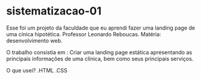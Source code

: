 # sistematizacao-01

Esse foi um projeto da faculdade que eu aprendi fazer uma landing page de uma cínica hipotética. 
Professor Leonardo Reboucas. Matéria: desenvolvimento web.

O trabalho consistia em : Criar uma landing page estática apresentando as principais informações de uma clínica, bem como seus principais serviços.

O que usei? 
.HTML
.CSS
